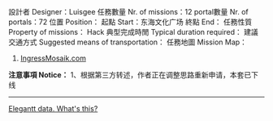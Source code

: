 設計者 Designer：Luisgee
任務數量 Nr. of missions：12
portal數量 Nr. of portals：72
位置 Position：
起點 Start：东海文化广场
終點 End：
任務性質 Property of missions： Hack
典型完成時閒 Typical duration required：
建議交通方式 Suggested means of transportation：
任務地圖 Mission Map：
1.  [IngressMosaik.com](https://ingressmosaik.com/mosaic/1916)

**注意事項 Notice：**
1、根据第三方转述，作者正在调整思路重新申请，本套已下线

---
[Elegantt data. What's this?](http://bit.ly/elegantt-for-trello-whats-this)
[](Elegantt_data:dont_delete{"ignored":false,"autoPlanned":false,"ownerId":false,"dependencies":[]})